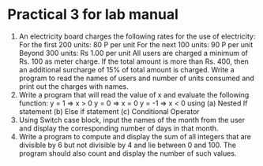 # Practical 3 for lab manual 

1. An electricity board charges the following rates for the use of electricity: 
   For the first 200 units: 80 P per unit
   For the next 100 units: 90 P per unit
   Beyond 300 units: Rs 1.00 per unit
   All users are charged a minimum of Rs. 100 as meter charge. If the total amount is more than Rs. 400, then an additional surcharge of 15% of total amount is charged.
   Write a program to read the names of users and number of units consumed and print out the charges with names.
2. Write a program that will read the value of x and evaluate the following function:
   y = 1 => x > 0
   y = 0 => x = 0
   y = -1 => x < 0
   using 
   (a) Nested If statement
   (b) Else if statement
   (c) Conditional Operator
3. Using Switch case block, input the names of the month from the user and display the corresponding number of days in that month. 
4. Write a program to compute and display the sum of all integers that are divisible by 6 but not divisible by 4 and lie between 0 and 100. The program should also count and display the number of such values.